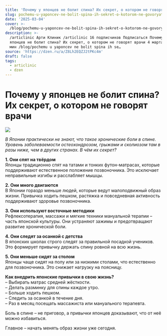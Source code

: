 ```yaml
---
title: 'Почему у японцев не болит спина? Их секрет, о котором не говорят врачи'
slug: pochemu-u-yaponcev-ne-bolit-spina-ih-sekret-o-kotorom-ne-govoryat-vrachi
date: '2025-03-04'
cover: >-
  /blog/pochemu-u-yaponcev-ne-bolit-spina-ih-sekret-o-kotorom-ne-govoryat-vrachi/cover.jpg
description: >-
  /articlinic Арти Клиник /articlinic 16 подписчиков Подписаться Почему у
  японцев не болит спина? Их секрет, о котором не говорят врачи 4 марта4 мар 4 1
  мин /blog/pochemu u yaponcev ne bolit spina ih se…
source: 'https://dzen.ru/a/Z8Lh2EQZJ2tPKc4m'
draft: false
tags:
  - articlinic
  - dzen
---
```


# Почему у японцев не болит спина? Их секрет, о котором не говорят врачи

![](/blog/pochemu-u-yaponcev-ne-bolit-spina-ih-sekret-o-kotorom-ne-govoryat-vrachi/img-0.jpg)

_В Японии практически не знают, что такое хронические боли в спине. Уровень заболеваемости остеохондрозом, грыжами и сколиозом там в разы ниже, чем в других странах. В чём их секрет?_  
  
**1\. Они спят на твёрдом**  
Японцы традиционно спят на татами и тонких футон-матрасах, которые поддерживают естественное положение позвоночника. Это исключает неправильные изгибы и расслабляет мышцы.  
  
**2\. Они много двигаются**  
В Японии гораздо меньше людей, которые ведут малоподвижный образ жизни. Привычка ходить пешком, растяжка и повседневная активность поддерживают здоровье позвоночника.  
  
**3\. Они используют восточные методики**  
Рефлексотерапия, массажи и мягкие техники мануальной терапии – часть японской культуры. Они устраняют зажимы и предотвращают развитие хронической боли.  
  
**4\. Они следят за осанкой с детства**  
В японских школах строго следят за правильной посадкой учеников. Это формирует привычку держать спину ровной на всю жизнь.  
  
**5\. Они меньше сидят за столом**  
Японцы чаще сидят на полу или за низкими столами, что естественно для позвоночника. Это снижает нагрузку на поясницу.  
  
**Как внедрить японские привычки в свою жизнь?**  
– Выбирать матрас средней жёсткости.  
– Делать разминку для спины каждое утро.  
– Больше ходить пешком.  
– Следить за осанкой в течение дня.  
– Раз в месяц посещать массажиста или мануального терапевта.  
  
Боль в спине – не приговор, а привычки японцев доказывают, что от неё можно избавиться.

Главное – начать менять образ жизни уже сегодня.